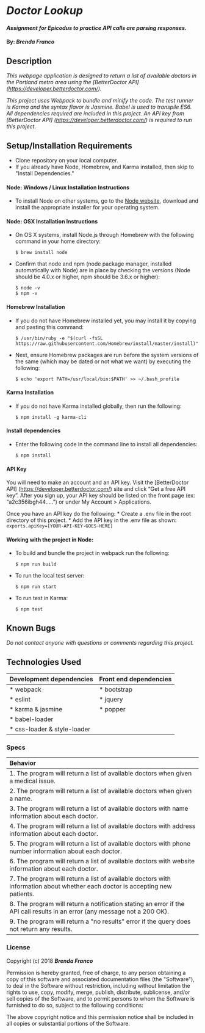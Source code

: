 # _Doctor Lookup_

#### _Assignment for Epicodus to practice API calls are parsing responses._

#### By: _**Brenda Franco**_

## Description

_This webpage application is designed to return a list of available doctors in the Portland metro area using the [BetterDoctor API] (https://developer.betterdoctor.com/)._

_This project uses Webpack to bundle and minify the code. The test runner is Karma and the syntax flavor is Jasmine. Babel is used to transpile ES6. All dependencies required are included in this project. An API key from [BetterDoctor API] (https://developer.betterdoctor.com/) is required to run this project._

## Setup/Installation Requirements

* Clone repository on your local computer.
* If you already have Node, Homebrew, and Karma installed, then skip to "Install Dependencies."

#### Node: Windows / Linux Installation Instructions
  * To install Node on other systems, go to the <a href="https://nodejs.org/en/">Node website</a>, download and install the appropriate installer for your operating system.

#### Node: OSX Installation Instructions
  * On OS X systems, install Node.js through Homebrew with the following command in your home directory:
    ```
    $ brew install node
    ```
  * Confirm that node and npm (node package manager, installed automatically with Node) are in place by checking the versions (Node should be 4.0.x or higher, npm should be 3.6.x or higher):
    ```
    $ node -v
    $ npm -v
    ```
#### Homebrew Installation
  * If you do not have Homebrew installed yet, you may install it by copying and pasting this command:
    ```
    $ /usr/bin/ruby -e "$(curl -fsSL https://raw.githubusercontent.com/Homebrew/install/master/install)"
    ```
  * Next, ensure Homebrew packages are run before the system versions of the same (which may be dated or not what we want) by executing the following:
    ```
    $ echo 'export PATH=/usr/local/bin:$PATH' >> ~/.bash_profile
    ```
#### Karma Installation
  * If you do not have Karma installed globally, then run the following:
    ```
    $ npm install -g karma-cli
    ```
#### Install dependencies
  * Enter the following code in the command line to install all dependencies:
    ```
    $ npm install
    ```
#### API Key
  You will need to make an account and an API key. Visit the [BetterDoctor API] (https://developer.betterdoctor.com/) site and click “Get a free API key”.
  After you sign up, your API key should be listed on the front page (ex: “a2c356ibgh44…..”) or under My Account > Applications.

  Once you have an API key do the following:
    * Create a .env file in the root directory of this project.
    * Add the API key in the .env file as shown:
    ```
    exports.apiKey=[YOUR-API-KEY-GOES-HERE]
    ```
#### Working with the project in Node:
  * To build and bundle the project in webpack run the following:
    ```
    $ npm run build
    ```
  * To run the local test server:
    ```
    $ npm run start
    ```
  * To run test in Karma:
    ```
    $ npm test
    ```
## Known Bugs

_Do not contact anyone with questions or comments regarding this project._

## Technologies Used

| Development dependencies | Front end dependencies |
| :------------ | :------------- |
| * webpack | * bootstrap |
| * eslint | * jquery |
| * karma & jasmine | * popper
| * babel-loader |  |
| * css-loader & style-loader | | |




### Specs
| Behavior |
| :-------------     |
| 1. The program will return a list of available doctors when given a medical issue. |
| 2. The program will return a list of available doctors when given a name. |
| 3. The program will return a list of available doctors with name information about each doctor. |
| 4. The program will return a list of available doctors with address information about each doctor. |
| 5. The program will return a list of available doctors with phone number information about each doctor. |
| 6. The program will return a list of available doctors with website information about each doctor. |
| 7. The program will return a list of available doctors with information about whether each doctor is accepting new patients. |
| 8. The program will return a notification stating an error if the API call results in an error (any message not a 200 OK). |
| 9. The program will return a "no results" error if the query does not return any results. |

### License

Copyright (c) 2018 ****_Brenda Franco_****

Permission is hereby granted, free of charge, to any person obtaining a copy of this software and associated documentation files (the "Software"), to deal in the Software without restriction, including without limitation the rights to use, copy, modify, merge, publish, distribute, sublicense, and/or sell copies of the Software, and to permit persons to whom the Software is furnished to do so, subject to the following conditions:

The above copyright notice and this permission notice shall be included in all copies or substantial portions of the Software.

